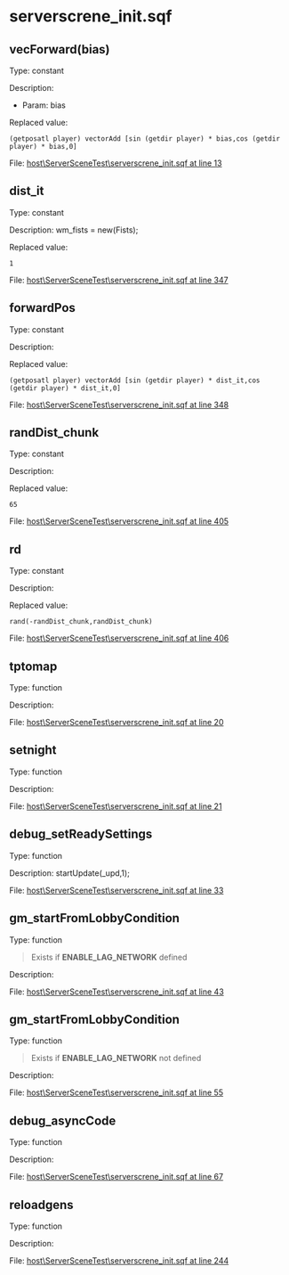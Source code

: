 # serverscrene_init.sqf

## vecForward(bias)

Type: constant

Description: 
- Param: bias

Replaced value:
```sqf
(getposatl player) vectorAdd [sin (getdir player) * bias,cos (getdir player) * bias,0]
```
File: [host\ServerSceneTest\serverscrene_init.sqf at line 13](../../../Src/host/ServerSceneTest/serverscrene_init.sqf#L13)
## dist_it

Type: constant

Description: wm_fists = new(Fists);


Replaced value:
```sqf
1
```
File: [host\ServerSceneTest\serverscrene_init.sqf at line 347](../../../Src/host/ServerSceneTest/serverscrene_init.sqf#L347)
## forwardPos

Type: constant

Description: 


Replaced value:
```sqf
(getposatl player) vectorAdd [sin (getdir player) * dist_it,cos (getdir player) * dist_it,0]
```
File: [host\ServerSceneTest\serverscrene_init.sqf at line 348](../../../Src/host/ServerSceneTest/serverscrene_init.sqf#L348)
## randDist_chunk

Type: constant

Description: 


Replaced value:
```sqf
65
```
File: [host\ServerSceneTest\serverscrene_init.sqf at line 405](../../../Src/host/ServerSceneTest/serverscrene_init.sqf#L405)
## rd

Type: constant

Description: 


Replaced value:
```sqf
rand(-randDist_chunk,randDist_chunk)
```
File: [host\ServerSceneTest\serverscrene_init.sqf at line 406](../../../Src/host/ServerSceneTest/serverscrene_init.sqf#L406)
## tptomap

Type: function

Description: 


File: [host\ServerSceneTest\serverscrene_init.sqf at line 20](../../../Src/host/ServerSceneTest/serverscrene_init.sqf#L20)
## setnight

Type: function

Description: 


File: [host\ServerSceneTest\serverscrene_init.sqf at line 21](../../../Src/host/ServerSceneTest/serverscrene_init.sqf#L21)
## debug_setReadySettings

Type: function

Description: startUpdate(_upd,1);


File: [host\ServerSceneTest\serverscrene_init.sqf at line 33](../../../Src/host/ServerSceneTest/serverscrene_init.sqf#L33)
## gm_startFromLobbyCondition

Type: function

> Exists if **ENABLE_LAG_NETWORK** defined

Description: 


File: [host\ServerSceneTest\serverscrene_init.sqf at line 43](../../../Src/host/ServerSceneTest/serverscrene_init.sqf#L43)
## gm_startFromLobbyCondition

Type: function

> Exists if **ENABLE_LAG_NETWORK** not defined

Description: 


File: [host\ServerSceneTest\serverscrene_init.sqf at line 55](../../../Src/host/ServerSceneTest/serverscrene_init.sqf#L55)
## debug_asyncCode

Type: function

Description: 


File: [host\ServerSceneTest\serverscrene_init.sqf at line 67](../../../Src/host/ServerSceneTest/serverscrene_init.sqf#L67)
## reloadgens

Type: function

Description: 


File: [host\ServerSceneTest\serverscrene_init.sqf at line 244](../../../Src/host/ServerSceneTest/serverscrene_init.sqf#L244)
